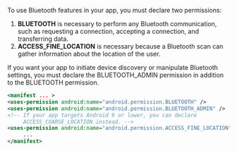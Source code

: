 To use Bluetooth features in your app, you must declare two permissions:
1. **BLUETOOTH** is necessary to perform any Bluetooth communication, such as requesting a connection, accepting a connection, and transferring data.
2. **ACCESS_FINE_LOCATION** is necessary because a Bluetooth scan can gather information about the location of the user.

If you want your app to initiate device discovery or manipulate Bluetooth settings, you must declare the BLUETOOTH_ADMIN permission in addition to the BLUETOOTH permission.

```xml
<manifest ... >
<uses-permission android:name="android.permission.BLUETOOTH" />
<uses-permission android:name="android.permission.BLUETOOTH_ADMIN" />
<!-- If your app targets Android 9 or lower, you can declare
     ACCESS_COARSE_LOCATION instead. -->
<uses-permission android:name="android.permission.ACCESS_FINE_LOCATION" />
     ...
</manifest>
```
